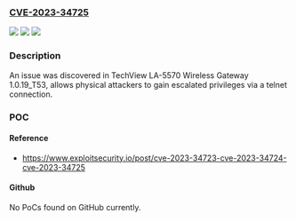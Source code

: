 ### [CVE-2023-34725](https://cve.mitre.org/cgi-bin/cvename.cgi?name=CVE-2023-34725)
![](https://img.shields.io/static/v1?label=Product&message=n%2Fa&color=blue)
![](https://img.shields.io/static/v1?label=Version&message=n%2Fa&color=blue)
![](https://img.shields.io/static/v1?label=Vulnerability&message=n%2Fa&color=brighgreen)

### Description

An issue was discovered in TechView LA-5570 Wireless Gateway 1.0.19_T53, allows physical attackers to gain escalated privileges via a telnet connection.

### POC

#### Reference
- https://www.exploitsecurity.io/post/cve-2023-34723-cve-2023-34724-cve-2023-34725

#### Github
No PoCs found on GitHub currently.


